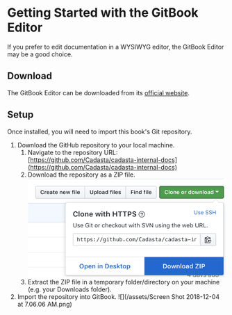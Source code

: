 # Getting Started with the GitBook Editor

If you prefer to edit documentation in a WYSIWYG editor, the GitBook Editor may be a good choice.

## Download

The GitBook Editor can be downloaded from its [official website](https://legacy.gitbook.com/editor).

## Setup

Once installed, you will need to import this book's Git repository.

1. Download the GitHub repository to your local machine.
   1. Navigate to the repository URL: [https://github.com/Cadasta/cadasta-internal-docs](https://github.com/Cadasta/cadasta-internal-docs)
   2. Download the repository as a ZIP file.
      ![](/src/documentation/imgs/gh-download-repo.png)
   3. Extract the ZIP file in a temporary folder/directory on your machine \(e.g. your Downloads folder\).
2. Import the repository into GitBook.
   ![](/assets/Screen Shot 2018-12-04 at 7.06.06 AM.png)
